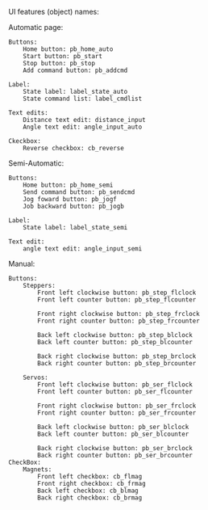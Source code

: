 UI features (object) names:

Automatic page:

	Buttons:
		Home button: pb_home_auto
		Start button: pb_start
		Stop button: pb_stop
		Add command button: pb_addcmd
		
	Label:
		State label: label_state_auto
		State command list: label_cmdlist
		
	Text edits:
		Distance text edit: distance_input
		Angle text edit: angle_input_auto
		
	Ckeckbox:
		Reverse checkbox: cb_reverse

Semi-Automatic:

	Buttons:
		Home button: pb_home_semi
		Send command button: pb_sendcmd
		Jog foward button: pb_jogf
		Job backward button: pb_jogb
		
	Label:
		State label: label_state_semi
		
	Text edit:
		angle text edit: angle_input_semi
		
Manual:

	Buttons:
		Steppers:
			Front left clockwise button: pb_step_flclock
			Front left counter button: pb_step_flcounter
			
			Front right clockwise button: pb_step_frclock
			Front right counter button: pb_step_frcounter
			
			Back left clockwise button: pb_step_blclock
			Back left counter button: pb_step_blcounter
			
			Back right clockwise button: pb_step_brclock
			Back right counter button: pb_step_brcounter
			
		Servos:
			Front left clockwise button: pb_ser_flclock
			Front left counter button: pb_ser_flcounter
			
			Front right clockwise button: pb_ser_frclock
			Front right counter button: pb_ser_frcounter
			
			Back left clockwise button: pb_ser_blclock
			Back left counter button: pb_ser_blcounter
			
			Back right clockwise button: pb_ser_brclock
			Back right counter button: pb_ser_brcounter
	CheckBox:
		Magnets:
			Front left checkbox: cb_flmag
			Front right checkbox: cb_frmag		
			Back left checkbox: cb_blmag
			Back right checkbox: cb_brmag

			
			
			
		
		
		
		
		
	
		
	
	
